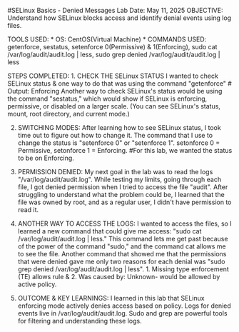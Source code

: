 #SELinux Basics - Denied Messages Lab
Date: May 11, 2025
OBJECTIVE: Understand how SELinux blocks access and identify denial events using log files.

TOOLS USED: * OS: CentOS(Virtual Machine)
            * COMMANDS USED: getenforce, sestatus, setenforce 0(Permissive) & 1(Enforcing), sudo cat /var/log/audit/audit.log | less, sudo grep denied /var/log/audit/audit.log | less

STEPS COMPLETED:
                1. CHECK THE SELinux STATUS
                I wanted to check SELinux status & one way to do that was using the command "getenforce" # Output: Enforcing
                 Another way to check SELinux's status would be using the command "sestatus," which would show if SELinux is enforcing, permissive, or disabled on a larger scale. (You can see SELinux's status, mount, root directory, and current mode.)

  2. SWITCHING MODES: 
   After learning how to see SELinux status, I took time out to figure out how to change it. The command that I use to change the status is "setenforce 0" or "setenforce 1".
  setonforce 0 = Permissive, setonforce 1 = Enforcing. #For this lab, we wanted the status to be on Enforcing.

  3. PERMISSION DENIED:
   My next goal in the lab was to read the logs "/var/log/audit/audit.log". While testing my limits, going through each file, I got denied permission when I tried to access the file "audit". After struggling to understand what the problem could be, I learned that the file was owned by root, and as a regular user, I didn't have permission to read it.

 4. ANOTHER WAY TO ACCESS THE LOGS:
    I wanted to access the files, so I learned a new command that could give me access: "sudo cat /var/log/audit/audit.log | less." This command lets me get past because of the power of the command "sudo," and the command cat allows me to see the file. 
    Another command that showed me that the permissions that were denied gave me only two reasons for each denial was "sudo grep denied /var/log/audit/audit.log | less". 1. Missing type enforcement (TE) allows rule & 2. Was caused by: Unknown- would be allowed by active policy.

 5.  OUTCOME & KEY LEARNINGS:
I learned in this lab that SELinux  enforcing mode actively denies access based on policy.
Logs for denied events live in /var/log/audit/audit.log.
Sudo and grep are powerful tools for filtering and understanding these logs.
